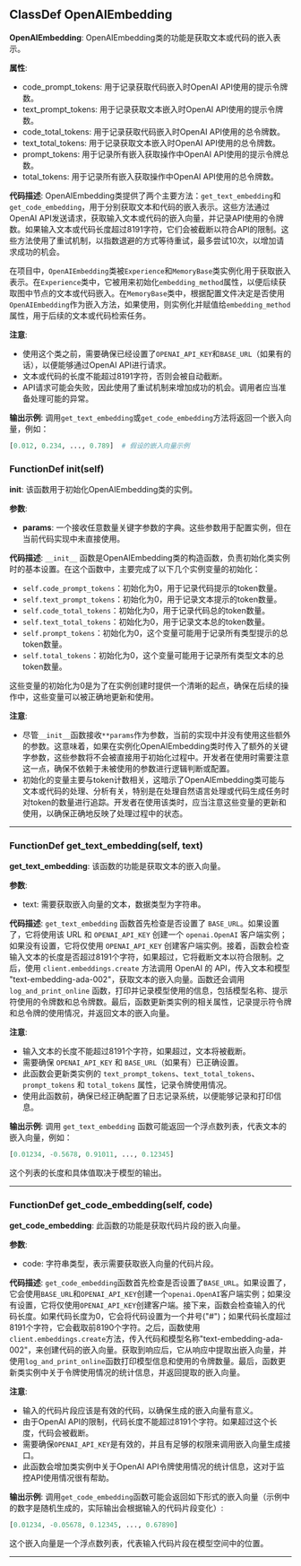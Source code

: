 ## ClassDef OpenAIEmbedding
**OpenAIEmbedding**: OpenAIEmbedding类的功能是获取文本或代码的嵌入表示。

**属性**:
- code_prompt_tokens: 用于记录获取代码嵌入时OpenAI API使用的提示令牌数。
- text_prompt_tokens: 用于记录获取文本嵌入时OpenAI API使用的提示令牌数。
- code_total_tokens: 用于记录获取代码嵌入时OpenAI API使用的总令牌数。
- text_total_tokens: 用于记录获取文本嵌入时OpenAI API使用的总令牌数。
- prompt_tokens: 用于记录所有嵌入获取操作中OpenAI API使用的提示令牌总数。
- total_tokens: 用于记录所有嵌入获取操作中OpenAI API使用的总令牌数。

**代码描述**:
OpenAIEmbedding类提供了两个主要方法：`get_text_embedding`和`get_code_embedding`，用于分别获取文本和代码的嵌入表示。这些方法通过OpenAI API发送请求，获取输入文本或代码的嵌入向量，并记录API使用的令牌数。如果输入文本或代码长度超过8191字符，它们会被截断以符合API的限制。这些方法使用了重试机制，以指数退避的方式等待重试，最多尝试10次，以增加请求成功的机会。

在项目中，`OpenAIEmbedding`类被`Experience`和`MemoryBase`类实例化用于获取嵌入表示。在`Experience`类中，它被用来初始化`embedding_method`属性，以便后续获取图中节点的文本或代码嵌入。在`MemoryBase`类中，根据配置文件决定是否使用`OpenAIEmbedding`作为嵌入方法，如果使用，则实例化并赋值给`embedding_method`属性，用于后续的文本或代码检索任务。

**注意**:
- 使用这个类之前，需要确保已经设置了`OPENAI_API_KEY`和`BASE_URL`（如果有的话），以便能够通过OpenAI API进行请求。
- 文本或代码的长度不能超过8191字符，否则会被自动截断。
- API请求可能会失败，因此使用了重试机制来增加成功的机会。调用者应当准备处理可能的异常。

**输出示例**:
调用`get_text_embedding`或`get_code_embedding`方法将返回一个嵌入向量，例如：
```python
[0.012, 0.234, ..., 0.789]  # 假设的嵌入向量示例
```
### FunctionDef __init__(self)
**__init__**: 该函数用于初始化OpenAIEmbedding类的实例。

**参数**:
- **params**: 一个接收任意数量关键字参数的字典。这些参数用于配置实例，但在当前代码实现中未直接使用。

**代码描述**:
`__init__` 函数是OpenAIEmbedding类的构造函数，负责初始化类实例时的基本设置。在这个函数中，主要完成了以下几个实例变量的初始化：

- `self.code_prompt_tokens`：初始化为0，用于记录代码提示的token数量。
- `self.text_prompt_tokens`：初始化为0，用于记录文本提示的token数量。
- `self.code_total_tokens`：初始化为0，用于记录代码总的token数量。
- `self.text_total_tokens`：初始化为0，用于记录文本总的token数量。
- `self.prompt_tokens`：初始化为0，这个变量可能用于记录所有类型提示的总token数量。
- `self.total_tokens`：初始化为0，这个变量可能用于记录所有类型文本的总token数量。

这些变量的初始化为0是为了在实例创建时提供一个清晰的起点，确保在后续的操作中，这些变量可以被正确地更新和使用。

**注意**:
- 尽管`__init__`函数接收`**params`作为参数，当前的实现中并没有使用这些额外的参数。这意味着，如果在实例化OpenAIEmbedding类时传入了额外的关键字参数，这些参数将不会被直接用于初始化过程中。开发者在使用时需要注意这一点，确保不依赖于未被使用的参数进行逻辑判断或配置。
- 初始化的变量主要与token计数相关，这暗示了OpenAIEmbedding类可能与文本或代码的处理、分析有关，特别是在处理自然语言处理或代码生成任务时对token的数量进行追踪。开发者在使用该类时，应当注意这些变量的更新和使用，以确保正确地反映了处理过程中的状态。
***
### FunctionDef get_text_embedding(self, text)
**get_text_embedding**: 该函数的功能是获取文本的嵌入向量。

**参数**:
- text: 需要获取嵌入向量的文本，数据类型为字符串。

**代码描述**:
`get_text_embedding` 函数首先检查是否设置了 `BASE_URL`。如果设置了，它将使用该 URL 和 `OPENAI_API_KEY` 创建一个 `openai.OpenAI` 客户端实例；如果没有设置，它将仅使用 `OPENAI_API_KEY` 创建客户端实例。接着，函数会检查输入文本的长度是否超过8191个字符，如果超过，它将截断文本以符合限制。之后，使用 `client.embeddings.create` 方法调用 OpenAI 的 API，传入文本和模型 "text-embedding-ada-002"，获取文本的嵌入向量。函数还会调用 `log_and_print_online` 函数，打印并记录模型使用的信息，包括模型名称、提示符使用的令牌数和总令牌数。最后，函数更新类实例的相关属性，记录提示符令牌和总令牌的使用情况，并返回文本的嵌入向量。

**注意**:
- 输入文本的长度不能超过8191个字符，如果超过，文本将被截断。
- 需要确保 `OPENAI_API_KEY` 和 `BASE_URL`（如果有）已正确设置。
- 此函数会更新类实例的 `text_prompt_tokens`、`text_total_tokens`、`prompt_tokens` 和 `total_tokens` 属性，记录令牌使用情况。
- 使用此函数前，确保已经正确配置了日志记录系统，以便能够记录和打印信息。

**输出示例**:
调用 `get_text_embedding` 函数可能返回一个浮点数列表，代表文本的嵌入向量，例如：
```python
[0.01234, -0.5678, 0.91011, ..., 0.12345]
```
这个列表的长度和具体值取决于模型的输出。
***
### FunctionDef get_code_embedding(self, code)
**get_code_embedding**: 此函数的功能是获取代码片段的嵌入向量。

**参数**:
- code: 字符串类型，表示需要获取嵌入向量的代码片段。

**代码描述**:
`get_code_embedding`函数首先检查是否设置了`BASE_URL`。如果设置了，它会使用`BASE_URL`和`OPENAI_API_KEY`创建一个`openai.OpenAI`客户端实例；如果没有设置，它将仅使用`OPENAI_API_KEY`创建客户端。接下来，函数会检查输入的代码长度。如果代码长度为0，它会将代码设置为一个井号("#")；如果代码长度超过8191个字符，它会截取前8190个字符。之后，函数使用`client.embeddings.create`方法，传入代码和模型名称"text-embedding-ada-002"，来创建代码的嵌入向量。获取到响应后，它从响应中提取出嵌入向量，并使用`log_and_print_online`函数打印模型信息和使用的令牌数量。最后，函数更新类实例中关于令牌使用情况的统计信息，并返回提取的嵌入向量。

**注意**:
- 输入的代码片段应该是有效的代码，以确保生成的嵌入向量有意义。
- 由于OpenAI API的限制，代码长度不能超过8191个字符。如果超过这个长度，代码会被截断。
- 需要确保`OPENAI_API_KEY`是有效的，并且有足够的权限来调用嵌入向量生成接口。
- 此函数会增加类实例中关于OpenAI API令牌使用情况的统计信息，这对于监控API使用情况很有帮助。

**输出示例**:
调用`get_code_embedding`函数可能会返回如下形式的嵌入向量（示例中的数字是随机生成的，实际输出会根据输入的代码片段变化）:
```python
[0.01234, -0.05678, 0.12345, ..., 0.67890]
```
这个嵌入向量是一个浮点数列表，代表输入代码片段在模型空间中的位置。
***
